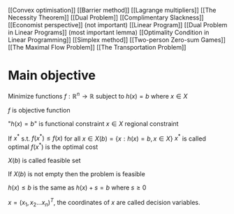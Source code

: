 [[Convex optimisation]]
[[Barrier method]]
[[Lagrange multipliers]]
[[The Necessity Theorem]]
[[Dual Problem]]
[[Complimentary Slackness]]
[[Economist perspective]] (not important)
[[Linear Program]]
[[Dual Problem in Linear Programs]] (most important lemma)
[[Optimality Condition in Linear Programming]]
[[Simplex method]]
[[Two-person Zero-sum Games]]
[[The Maximal Flow Problem]]
[[The Transportation Problem]]

# Main objective
Minimize functions $f:\mathbb{R}^n\rightarrow \mathbb{R}$
subject to $h(x)=b$ where $x \in X$

$f$ is objective function

"$h(x)=b$" is functional constraint
$x \in X$ regional constraint

If $x^*$ s.t. $f(x^*)\leq f(x)$ for all $x \in X(b)=\{x : h(x)=b, x \in X\}$
$x^*$ is called optimal
$f(x^*)$ is the optimal cost

$X(b)$ is called feasible set

If $X(b)$ is not empty then the problem is feasible

$h(x)\leq b$ is the same as $h(x)+s=b$ where $s\geq 0$

$x=(x_1,x_2\dots x_n)^T$, the coordinates of $x$ are called decision variables.
